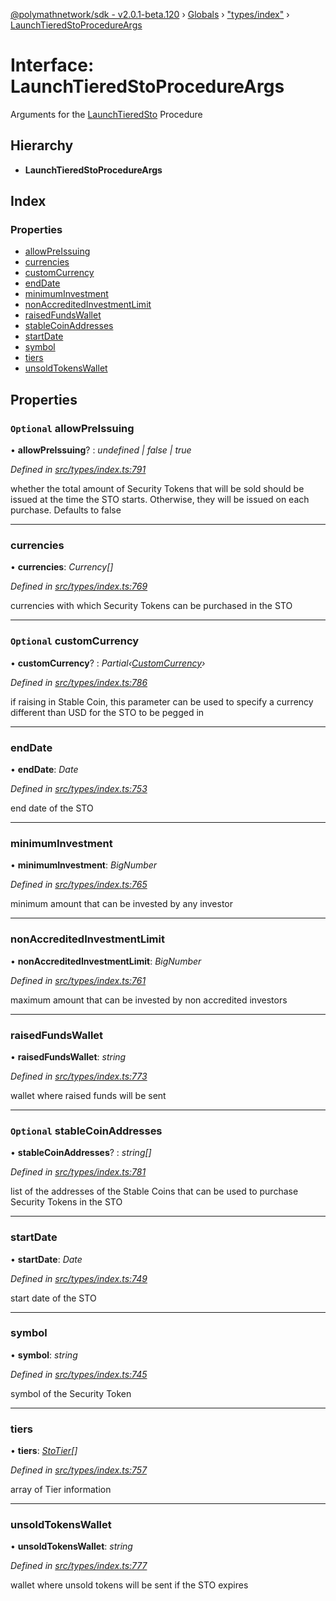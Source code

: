 [@polymathnetwork/sdk - v2.0.1-beta.120](../README.md) › [Globals](../globals.md) › ["types/index"](../modules/_types_index_.md) › [LaunchTieredStoProcedureArgs](_types_index_.launchtieredstoprocedureargs.md)

# Interface: LaunchTieredStoProcedureArgs

Arguments for the [LaunchTieredSto](../enums/_types_index_.proceduretype.md#launchtieredsto) Procedure

## Hierarchy

- **LaunchTieredStoProcedureArgs**

## Index

### Properties

- [allowPreIssuing](_types_index_.launchtieredstoprocedureargs.md#optional-allowpreissuing)
- [currencies](_types_index_.launchtieredstoprocedureargs.md#currencies)
- [customCurrency](_types_index_.launchtieredstoprocedureargs.md#optional-customcurrency)
- [endDate](_types_index_.launchtieredstoprocedureargs.md#enddate)
- [minimumInvestment](_types_index_.launchtieredstoprocedureargs.md#minimuminvestment)
- [nonAccreditedInvestmentLimit](_types_index_.launchtieredstoprocedureargs.md#nonaccreditedinvestmentlimit)
- [raisedFundsWallet](_types_index_.launchtieredstoprocedureargs.md#raisedfundswallet)
- [stableCoinAddresses](_types_index_.launchtieredstoprocedureargs.md#optional-stablecoinaddresses)
- [startDate](_types_index_.launchtieredstoprocedureargs.md#startdate)
- [symbol](_types_index_.launchtieredstoprocedureargs.md#symbol)
- [tiers](_types_index_.launchtieredstoprocedureargs.md#tiers)
- [unsoldTokensWallet](_types_index_.launchtieredstoprocedureargs.md#unsoldtokenswallet)

## Properties

### `Optional` allowPreIssuing

• **allowPreIssuing**? : _undefined | false | true_

_Defined in [src/types/index.ts:791](https://github.com/PolymathNetwork/polymath-sdk/blob/1da5bc5/src/types/index.ts#L791)_

whether the total amount of Security Tokens that will be sold should be issued at the time the STO starts.
Otherwise, they will be issued on each purchase. Defaults to false

---

### currencies

• **currencies**: _Currency[]_

_Defined in [src/types/index.ts:769](https://github.com/PolymathNetwork/polymath-sdk/blob/1da5bc5/src/types/index.ts#L769)_

currencies with which Security Tokens can be purchased in the STO

---

### `Optional` customCurrency

• **customCurrency**? : _Partial‹[CustomCurrency](_types_index_.customcurrency.md)›_

_Defined in [src/types/index.ts:786](https://github.com/PolymathNetwork/polymath-sdk/blob/1da5bc5/src/types/index.ts#L786)_

if raising in Stable Coin,
this parameter can be used to specify a currency different than USD for the STO to be pegged in

---

### endDate

• **endDate**: _Date_

_Defined in [src/types/index.ts:753](https://github.com/PolymathNetwork/polymath-sdk/blob/1da5bc5/src/types/index.ts#L753)_

end date of the STO

---

### minimumInvestment

• **minimumInvestment**: _BigNumber_

_Defined in [src/types/index.ts:765](https://github.com/PolymathNetwork/polymath-sdk/blob/1da5bc5/src/types/index.ts#L765)_

minimum amount that can be invested by any investor

---

### nonAccreditedInvestmentLimit

• **nonAccreditedInvestmentLimit**: _BigNumber_

_Defined in [src/types/index.ts:761](https://github.com/PolymathNetwork/polymath-sdk/blob/1da5bc5/src/types/index.ts#L761)_

maximum amount that can be invested by non accredited investors

---

### raisedFundsWallet

• **raisedFundsWallet**: _string_

_Defined in [src/types/index.ts:773](https://github.com/PolymathNetwork/polymath-sdk/blob/1da5bc5/src/types/index.ts#L773)_

wallet where raised funds will be sent

---

### `Optional` stableCoinAddresses

• **stableCoinAddresses**? : _string[]_

_Defined in [src/types/index.ts:781](https://github.com/PolymathNetwork/polymath-sdk/blob/1da5bc5/src/types/index.ts#L781)_

list of the addresses of the Stable Coins that can be used to purchase Security Tokens in the STO

---

### startDate

• **startDate**: _Date_

_Defined in [src/types/index.ts:749](https://github.com/PolymathNetwork/polymath-sdk/blob/1da5bc5/src/types/index.ts#L749)_

start date of the STO

---

### symbol

• **symbol**: _string_

_Defined in [src/types/index.ts:745](https://github.com/PolymathNetwork/polymath-sdk/blob/1da5bc5/src/types/index.ts#L745)_

symbol of the Security Token

---

### tiers

• **tiers**: _[StoTier](_types_index_.stotier.md)[]_

_Defined in [src/types/index.ts:757](https://github.com/PolymathNetwork/polymath-sdk/blob/1da5bc5/src/types/index.ts#L757)_

array of Tier information

---

### unsoldTokensWallet

• **unsoldTokensWallet**: _string_

_Defined in [src/types/index.ts:777](https://github.com/PolymathNetwork/polymath-sdk/blob/1da5bc5/src/types/index.ts#L777)_

wallet where unsold tokens will be sent if the STO expires
